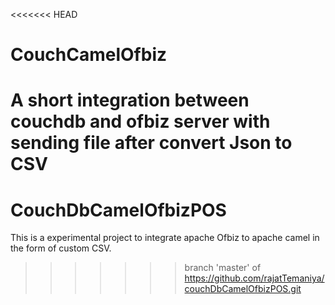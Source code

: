 <<<<<<< HEAD
# CouchCamelOfbiz
A short integration between couchdb and ofbiz server with sending file after convert Json to CSV  
=======
# CouchDbCamelOfbizPOS
This is a experimental project to integrate apache Ofbiz to apache camel in the form of custom CSV. 
>>>>>>> branch 'master' of https://github.com/rajatTemaniya/couchDbCamelOfbizPOS.git
